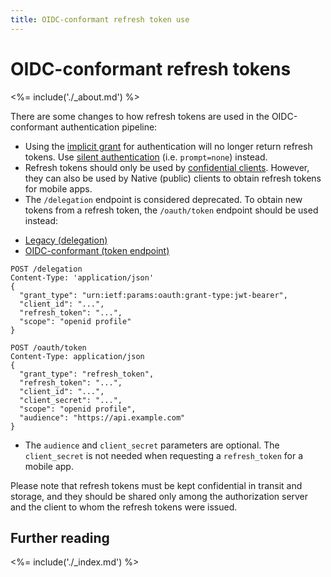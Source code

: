 ```yaml
---
title: OIDC-conformant refresh token use
---
```


# OIDC-conformant refresh tokens

<%= include('./_about.md') %>

There are some changes to how refresh tokens are used in the OIDC-conformant authentication pipeline:

* Using the [implicit grant](/api-auth/tutorials/adoption/implicit) for authentication will no longer return refresh tokens.
  Use [silent authentication](/api-auth/tutorials/silent-authentication) (i.e. `prompt=none`) instead.
* Refresh tokens should only be used by [confidential clients](/clients/client-types#confidential-clients). However, they can also be used by Native (public) clients to obtain refresh tokens for mobile apps. 
* The `/delegation` endpoint is considered deprecated. To obtain new tokens from a refresh token, the `/oauth/token` endpoint should be used instead:

<div class="code-picker">
  <div class="languages-bar">
    <ul>
      <li><a href="#refresh-legacy" data-toggle="tab">Legacy (delegation)</a></li>
      <li><a href="#refresh-oidc" data-toggle="tab">OIDC-conformant (token endpoint)</a></li>
    </ul>
  </div>
  <div class="tab-content">
    <div id="refresh-legacy" class="tab-pane active">
      <pre class="text hljs"><code>POST /delegation
Content-Type: 'application/json'
{
  "grant_type": "urn:ietf:params:oauth:grant-type:jwt-bearer",
  "client_id": "...",
  "refresh_token": "...",
  "scope": "openid profile"
}
</code></pre>
   </div>
    <div id="refresh-oidc" class="tab-pane">
      <pre class="text hljs"><code>POST /oauth/token
Content-Type: application/json
{
  "grant_type": "refresh_token",
  "refresh_token": "...",
  "client_id": "...",
  "client_secret": "...",
  "scope": "openid profile",
  "audience": "https://api.example.com"
}
</code></pre>
<ul><li>The <code>audience</code> and <code>client_secret</code> parameters are optional. The <code>client_secret</code> is not needed when requesting a <code>refresh_token</code> for a mobile app.</li></ul>
   </div>
  </div>
</div>

Please note that refresh tokens must be kept confidential in transit and storage, and they should be shared only among the authorization server and the client to whom the refresh tokens were issued.

## Further reading

<%= include('./_index.md') %>
